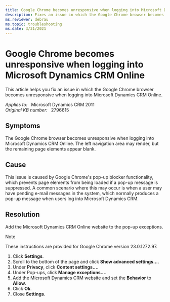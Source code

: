 ```yaml
---
title: Google Chrome becomes unresponsive when logging into Microsoft Dynamics CRM Online
description: Fixes an issue in which the Google Chrome browser becomes unresponsive when logging into Microsoft Dynamics CRM Online.
ms.reviewer: debrau
ms.topic: troubleshooting
ms.date: 3/31/2021
---
```

# Google Chrome becomes unresponsive when logging into Microsoft Dynamics CRM Online

This article helps you fix an issue in which the Google Chrome browser becomes unresponsive when logging into Microsoft Dynamics CRM Online.

_Applies to:_ &nbsp; Microsoft Dynamics CRM 2011  
_Original KB number:_ &nbsp; 2796615

## Symptoms

The Google Chrome browser becomes unresponsive when logging into Microsoft Dynamics CRM Online. The left navigation area may render, but the remaining page elements appear blank.

## Cause

This issue is caused by Google Chrome's pop-up blocker functionality, which prevents page elements from being loaded if a pop-up message is suppressed. A common scenario where this may occur is when a user may have pending e-mail messages in the system, which normally produces a pop-up message when users log into Microsoft Dynamics CRM.

## Resolution

Add the Microsoft Dynamics CRM Online website to the pop-up exceptions.

> [!NOTE]
> These instructions are provided for Google Chrome version 23.0.1272.97.

1. Click **Settings**.
2. Scroll to the bottom of the page and click **Show advanced settings...**.
3. Under **Privacy**, click **Content settings...**.
4. Under Pop-ups, click **Manage exceptions...**.
5. Add the Microsoft Dynamics CRM website and set the **Behavior** to **Allow**.
6. Click **Ok**.
7. Close **Settings**.
